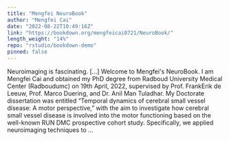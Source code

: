 ```yaml
---
title: "Mengfei NeuroBook"
author: "Mengfei Cai"
date: "2022-08-22T10:49:16Z"
link: "https://bookdown.org/mengfeicai0721/NeuroBook/"
length_weight: "14%"
repo: "rstudio/bookdown-demo"
pinned: false
---
```


Neuroimaging is fascinating. [...] Welcome to Mengfei's NeuroBook. I am Mengfei Cai and obtained my PhD degree from Radboud University Medical Center (Radboudumc) on 19th April, 2022, supervised by Prof. FrankErik de Leeuw, Prof. Marco Duering, and Dr. Anil Man Tuladhar. My Doctorate dissertation was entitled “Temporal dynamics of cerebral small vessel disease: A motor perspective,” with the aim to investigate how cerebral small vessel disease is involved into the motor functioning based on the well-known RUN DMC prospective cohort study. Specifically, we applied neuroimaging techniques to ...

